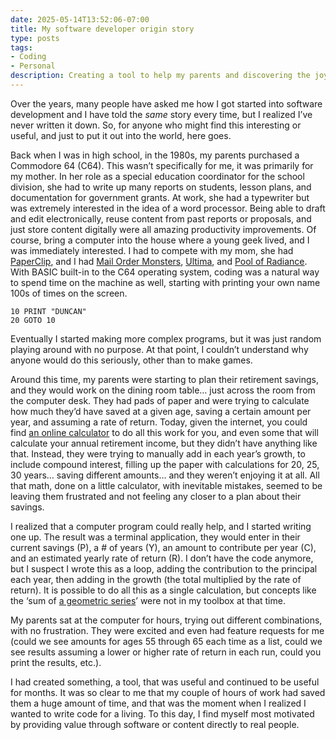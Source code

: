 ```yaml
---
date: 2025-05-14T13:52:06-07:00
title: My software developer origin story
type: posts
tags:
- Coding
- Personal
description: Creating a tool to help my parents and discovering the joy of creating something useful started me down the path of working in software.
---
```

Over the years, many people have asked me how I got started into software development and I have told the *same* story every time, but I realized I’ve never written it down. So, for anyone who might find this interesting or useful, and just to put it out into the world, here goes.

Back when I was in high school, in the 1980s, my parents purchased a Commodore 64 (C64). This wasn’t specifically for me, it was primarily for my mother. In her role as a special education coordinator for the school division, she had to write up many reports on students, lesson plans, and documentation for government grants. At work, she had a typewriter but was extremely interested in the idea of a word processor. Being able to draft and edit electronically, reuse content from past reports or proposals, and just store content digitally were all amazing productivity improvements. Of course, bring a computer into the house where a young geek lived, and I was immediately interested. I had to compete with my mom, she had [PaperClip](https://en.wikipedia.org/wiki/PaperClip), and I had [Mail Order Monsters](https://en.wikipedia.org/wiki/Mail_Order_Monsters), [Ultima](https://en.wikipedia.org/wiki/Ultima_IV:_Quest_of_the_Avatar), and [Pool of Radiance](https://en.wikipedia.org/wiki/Pool_of_Radiance). With BASIC built-in to the C64 operating system, coding was a natural way to spend time on the machine as well, starting with printing your own name 100s of times on the screen.

```basic
10 PRINT "DUNCAN"
20 GOTO 10
```

Eventually I started making more complex programs, but it was just random playing around with no purpose. At that point, I couldn’t understand why anyone would do this seriously, other than to make games.

Around this time, my parents were starting to plan their retirement savings, and they would work on the dining room table… just across the room from the computer desk. They had pads of paper and were trying to calculate how much they’d have saved at a given age, saving a certain amount per year, and assuming a rate of return. Today, given the internet, you could find [an online calculator](https://www.investor.gov/financial-tools-calculators/calculators/compound-interest-calculator) to do all this work for you, and even some that will calculate your annual retirement income, but they didn’t have anything like that. Instead, they were trying to manually add in each year’s growth, to include compound interest, filling up the paper with calculations for 20, 25, 30 years… saving different amounts… and they weren’t enjoying it at all. All that math, done on a little calculator, with inevitable mistakes, seemed to be leaving them frustrated and not feeling any closer to a plan about their savings.

I realized that a computer program could really help, and I started writing one up. The result was a terminal application, they would enter in their current savings (P), a # of years (Y), an amount to contribute per year (C), and an estimated yearly rate of return (R). I don’t have the code anymore, but I suspect I wrote this as a loop, adding the contribution to the principal each year, then adding in the growth (the total multiplied by the rate of return). It is possible to do all this as a single calculation, but concepts like the ‘sum of [a geometric series](https://en.wikipedia.org/wiki/Geometric_series)’ were not in my toolbox at that time.

My parents sat at the computer for hours, trying out different combinations, with no frustration. They were excited and even had feature requests for me (could we see amounts for ages 55 through 65 each time as a list, could we see results assuming a lower or higher rate of return in each run, could you print the results, etc.).

I had created something, a tool, that was useful and continued to be useful for months. It was so clear to me that my couple of hours of work had saved them a huge amount of time, and that was the moment when I realized I wanted to write code for a living. To this day, I find myself most motivated by providing value through software or content directly to real people.